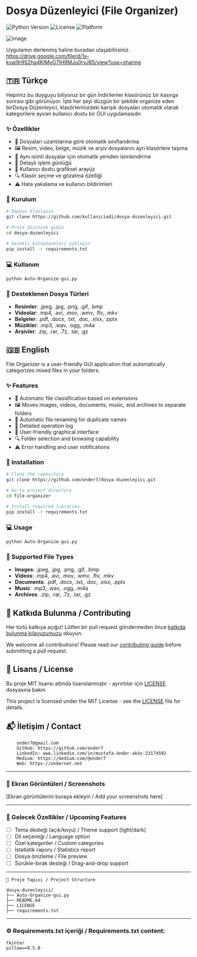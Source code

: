 # Dosya Düzenleyici (File Organizer)

![Python Version](https://img.shields.io/badge/python-3.6+-blue.svg)
![License](https://img.shields.io/badge/license-MIT-green.svg)
![Platform](https://img.shields.io/badge/platform-Windows%20%7C%20Linux%20%7C%20macOS-lightgrey.svg)

![image](https://github.com/user-attachments/assets/3bc7f4ca-653a-4cce-8c0e-5c1be36a18a8)

Uygulamın derlenmiş haline buradan ulaşabilirsiniz. 
https://drive.google.com/file/d/1v-kvai9r9S2ha4KIMyG7IH9MJu0rvJ85/view?usp=sharing
## 🇹🇷 Türkçe

Hepimiz bu duyguyu biliyoruz bir gün İndirilenler klasörünüz bir kasırga sonrası gibi görünüyor. İşte her şeyi düzgün bir şekilde organize eden birDosya Düzenleyici, klasörlerinizdeki karışık dosyaları otomatik olarak kategorilere ayıran kullanıcı dostu bir GUI uygulamasıdır.

### ✨ Özellikler

- 📁 Dosyaları uzantılarına göre otomatik sınıflandırma
- 🖼️ Resim, video, belge, müzik ve arşiv dosyalarını ayrı klasörlere taşıma
- 🔄 Aynı isimli dosyalar için otomatik yeniden isimlendirme
- 📝 Detaylı işlem günlüğü
- 🎨 Kullanıcı dostu grafiksel arayüz
- 🔍 Klasör seçme ve gözatma özelliği
- ⚠️ Hata yakalama ve kullanıcı bildirimleri

### 🔧 Kurulum

```bash
# Depoyu klonlayın
git clone https://github.com/kullaniciadi/dosya-duzenleyici.git

# Proje dizinine gidin
cd dosya-duzenleyici

# Gerekli kütüphaneleri yükleyin
pip install -r requirements.txt
```

### 💻 Kullanım

```bash
python Auto-Organize-gui.py
```

### 📂 Desteklenen Dosya Türleri

- **Resimler**: .jpeg, .jpg, .png, .gif, .bmp
- **Videolar**: .mp4, .avi, .mov, .wmv, .flv, .mkv
- **Belgeler**: .pdf, .docx, .txt, .doc, .xlsx, .pptx
- **Müzikler**: .mp3, .wav, .ogg, .m4a
- **Arşivler**: .zip, .rar, .7z, .tar, .gz

## 🇬🇧 English

File Organizer is a user-friendly GUI application that automatically categorizes mixed files in your folders.

### ✨ Features

- 📁 Automatic file classification based on extensions
- 🖼️ Moves images, videos, documents, music, and archives to separate folders
- 🔄 Automatic file renaming for duplicate names
- 📝 Detailed operation log
- 🎨 User-friendly graphical interface
- 🔍 Folder selection and browsing capability
- ⚠️ Error handling and user notifications

### 🔧 Installation

```bash
# Clone the repository
git clone https://github.com/onder7/dosya-duzenleyici.git

# Go to project directory
cd file-organizer

# Install required libraries
pip install -r requirements.txt
```

### 💻 Usage

```bash
python Auto-Organize-gui.py
```

### 📂 Supported File Types

- **Images**: .jpeg, .jpg, .png, .gif, .bmp
- **Videos**: .mp4, .avi, .mov, .wmv, .flv, .mkv
- **Documents**: .pdf, .docx, .txt, .doc, .xlsx, .pptx
- **Music**: .mp3, .wav, .ogg, .m4a
- **Archives**: .zip, .rar, .7z, .tar, .gz

## 🤝 Katkıda Bulunma / Contributing

Her türlü katkıya açığız! Lütfen bir pull request göndermeden önce [katkıda bulunma kılavuzumuzu](CONTRIBUTING.md) okuyun.

We welcome all contributions! Please read our [contributing guide](CONTRIBUTING.md) before submitting a pull request.

## 📝 Lisans / License

Bu proje MIT lisansı altında lisanslanmıştır - ayrıntılar için [LICENSE](LICENSE) dosyasına bakın.

This project is licensed under the MIT License - see the [LICENSE](LICENSE) file for details.

## 📬 İletişim / Contact

        onder7@gmail.com
        GitHub: https://github.com/onder7
        LinkedIn: www.linkedin.com/in/mustafa-önder-aköz-23174592
        Medium: https://medium.com/@onder7
        Web: https://ondernet.net
        

---

### 📸 Ekran Görüntüleri / Screenshots

[Ekran görüntülerini buraya ekleyin / Add your screenshots here]

---

### 🚀 Gelecek Özellikler / Upcoming Features

- [ ] Tema desteği (açık/koyu) / Theme support (light/dark)
- [ ] Dil seçeneği / Language option
- [ ] Özel kategoriler / Custom categories
- [ ] İstatistik raporu / Statistics report
- [ ] Dosya önizleme / File preview
- [ ] Sürükle-bırak desteği / Drag-and-drop support

---

```
📁 Proje Yapısı / Project Structure

dosya-duzenleyici/
├── Auto-Organize-gui.py
├── README.md
├── LICENSE
├── requirements.txt

```

---

### ⚙️ Requirements.txt içeriği / Requirements.txt content:

```
tkinter
pillow==9.5.0
```
